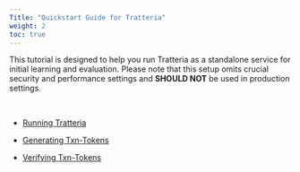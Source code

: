 ```yaml
---
Title: "Quickstart Guide for Tratteria"
weight: 2
toc: true
---
```


This tutorial is designed to help you run Tratteria as a standalone service for initial learning and evaluation. Please note that this setup omits crucial security and performance settings and **SHOULD NOT** be used in production settings.

&nbsp;

- [Running Tratteria](/docs/quickstart/running-tratteria)

- [Generating Txn-Tokens](/docs/quickstart/generating-trats)

- [Verifying Txn-Tokens](/docs/quickstart/verifying-trats)